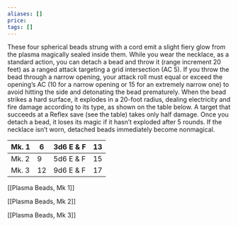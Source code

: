 ```yaml
---
aliases: []
price: 
tags: []
---
```


These four spherical beads strung with a cord emit a slight fiery glow from the plasma magically sealed inside them. While you wear the necklace, as a standard action, you can detach a bead and throw it (range increment 20 feet) as a ranged attack targeting a grid intersection (AC 5). If you throw the bead through a narrow opening, your attack roll must equal or exceed the opening’s AC (10 for a narrow opening or 15 for an extremely narrow one) to avoid hitting the side and detonating the bead prematurely. When the bead strikes a hard surface, it explodes in a 20-foot radius, dealing electricity and fire damage according to its type, as shown on the table below. A target that succeeds at a Reflex save (see the table) takes only half damage. Once you detach a bead, it loses its magic if it hasn’t exploded after 5 rounds. If the necklace isn’t worn, detached beads immediately become nonmagical.

| Mk. 1 | 6   | 3d6 E & F | 13  |
| ----- | --- | --------- | --- |
| Mk. 2 | 9   | 5d6 E & F | 15  |
| Mk. 3 | 12  | 9d6 E & F | 17  |

[[Plasma Beads, Mk 1]]

[[Plasma Beads, Mk 2]]

[[Plasma Beads, Mk 3]]
